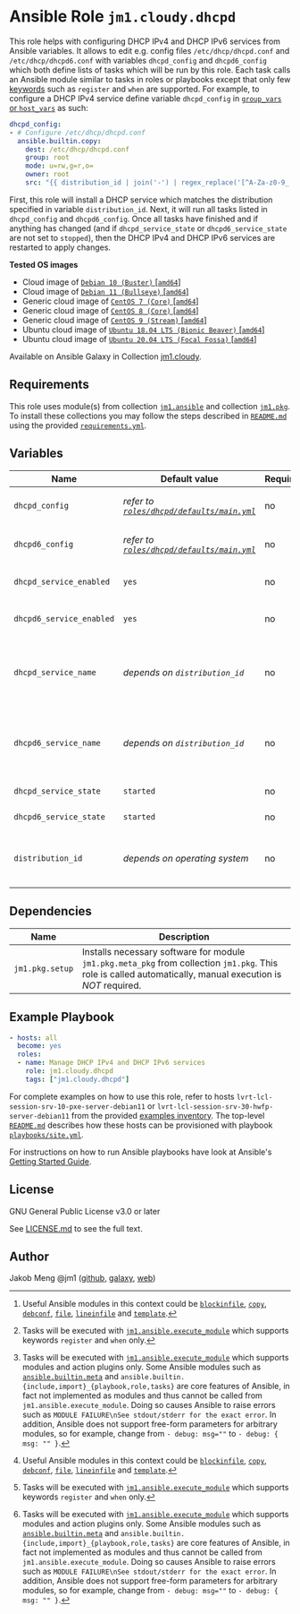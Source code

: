 # Ansible Role `jm1.cloudy.dhcpd`

This role helps with configuring DHCP IPv4 and DHCP IPv6 services from Ansible variables. It allows to edit e.g. config
files `/etc/dhcp/dhcpd.conf` and `/etc/dhcp/dhcpd6.conf` with variables `dhcpd_config` and `dhcpd6_config` which both
define lists of tasks which will be run by this role. Each task calls an Ansible module similar to tasks in roles or
playbooks except that only few [keywords][playbooks-keywords] such as `register` and `when` are supported. For example,
to configure a DHCP IPv4 service define variable `dhcpd_config` in [`group_vars` or `host_vars`][ansible-inventory] as
such:

```yml
dhcpd_config:
- # Configure /etc/dhcp/dhcpd.conf
  ansible.builtin.copy:
    dest: /etc/dhcp/dhcpd.conf
    group: root
    mode: u=rw,g=r,o=
    owner: root
    src: "{{ distribution_id | join('-') | regex_replace('[^A-Za-z0-9_.-]', '-') + '/etc/dhcp/dhcpd.conf' }}"
```

First, this role will install a DHCP service which matches the distribution specified in variable `distribution_id`.
Next, it will run all tasks listed in `dhcpd_config` and `dhcpd6_config`. Once all tasks have finished and if anything
has changed (and if `dhcpd_service_state` or `dhcpd6_service_state` are not set to `stopped`), then the DHCP IPv4 and
DHCP IPv6 services are restarted to apply changes.

[ansible-inventory]: https://docs.ansible.com/ansible/latest/user_guide/intro_inventory.html
[playbooks-keywords]: https://docs.ansible.com/ansible/latest/reference_appendices/playbooks_keywords.html

**Tested OS images**
- Cloud image of [`Debian 10 (Buster)` \[`amd64`\]](https://cdimage.debian.org/cdimage/openstack/current/)
- Cloud image of [`Debian 11 (Bullseye)` \[`amd64`\]](https://cdimage.debian.org/images/cloud/bullseye/latest/)
- Generic cloud image of [`CentOS 7 (Core)` \[`amd64`\]](https://cloud.centos.org/centos/7/images/)
- Generic cloud image of [`CentOS 8 (Core)` \[`amd64`\]](https://cloud.centos.org/centos/8/x86_64/images/)
- Generic cloud image of [`CentOS 9 (Stream)` \[`amd64`\]](https://cloud.centos.org/centos/9-stream/x86_64/images/)
- Ubuntu cloud image of [`Ubuntu 18.04 LTS (Bionic Beaver)` \[`amd64`\]](https://cloud-images.ubuntu.com/bionic/current/)
- Ubuntu cloud image of [`Ubuntu 20.04 LTS (Focal Fossa)` \[`amd64`\]](https://cloud-images.ubuntu.com/focal/)

Available on Ansible Galaxy in Collection [jm1.cloudy](https://galaxy.ansible.com/jm1/cloudy).

## Requirements

This role uses module(s) from collection [`jm1.ansible`][galaxy-jm1-ansible] and collection [`jm1.pkg`][galaxy-jm1-pkg].
To install these collections you may follow the steps described in [`README.md`][jm1-cloudy-readme] using the provided
[`requirements.yml`][jm1-cloudy-requirements].

[galaxy-jm1-ansible]: https://galaxy.ansible.com/jm1/ansible
[galaxy-jm1-pkg]: https://galaxy.ansible.com/jm1/pkg
[jm1-cloudy-readme]: ../../README.md
[jm1-cloudy-requirements]: ../../requirements.yml

## Variables

| Name                     | Default value                  | Required | Description |
| ------------------------ | ------------------------------ | -------- | ----------- |
| `dhcpd_config`           | *refer to [`roles/dhcpd/defaults/main.yml`](defaults/main.yml)* | no | List of tasks to run [^example-modules] [^supported-keywords] [^supported-modules], e.g. to configure `/etc/dhcp/dhcpd.conf` |
| `dhcpd6_config`          | *refer to [`roles/dhcpd/defaults/main.yml`](defaults/main.yml)* | no | List of tasks to run [^example-modules] [^supported-keywords] [^supported-modules], e.g. to configure `/etc/dhcp/dhcpd6.conf` |
| `dhcpd_service_enabled`  | `yes`                          | no       | Whether the DHCP IPv4 service should start on boot |
| `dhcpd6_service_enabled` | `yes`                          | no       | Whether the DHCP IPv6 service should start on boot |
| `dhcpd_service_name`     | *depends on `distribution_id`* | no       | Name of the DHCP IPv4 service, e.g. `isc-dhcp-server` on Debian and `dhcpd.service` on Red Hat Enterprise Linux |
| `dhcpd6_service_name`    | *depends on `distribution_id`* | no       | Name of the DHCP IPv6 service, e.g. `isc-dhcp-server6` on Ubuntu and `dhcpd6.service` on Red Hat Enterprise Linux |
| `dhcpd_service_state`    | `started`                      | no       | State of the DHCP IPv4 service |
| `dhcpd6_service_state`   | `started`                      | no       | State of the DHCP IPv6 service |
| `distribution_id`        | *depends on operating system*  | no       | List which uniquely identifies a distribution release, e.g. `[ 'Debian', '10' ]` for `Debian 10 (Buster)` |

[^supported-modules]: Tasks will be executed with [`jm1.ansible.execute_module`][jm1-ansible-execute-module] which
supports modules and action plugins only. Some Ansible modules such as [`ansible.builtin.meta`][ansible-builtin-meta]
and `ansible.builtin.{include,import}_{playbook,role,tasks}` are core features of Ansible, in fact not implemented as
modules and thus cannot be called from `jm1.ansible.execute_module`. Doing so causes Ansible to raise errors such as
`MODULE FAILURE\nSee stdout/stderr for the exact error`. In addition, Ansible does not support free-form parameters
for arbitrary modules, so for example, change from `- debug: msg=""` to `- debug: { msg: "" }`.

[^supported-keywords]: Tasks will be executed with [`jm1.ansible.execute_module`][jm1-ansible-execute-module] which
supports keywords `register` and `when` only.

[^example-modules]: Useful Ansible modules in this context could be [`blockinfile`][ansible-builtin-blockinfile],
[`copy`][ansible-builtin-copy], [`debconf`][ansible-builtin-debconf], [`file`][ansible-builtin-file], [`lineinfile`][
ansible-builtin-lineinfile] and [`template`][ansible-builtin-template].

[ansible-builtin-blockinfile]: https://docs.ansible.com/ansible/latest/collections/ansible/builtin/blockinfile_module.html
[ansible-builtin-copy]: https://docs.ansible.com/ansible/latest/collections/ansible/builtin/copy_module.html
[ansible-builtin-debconf]: https://docs.ansible.com/ansible/latest/collections/ansible/builtin/debconf_module.html
[ansible-builtin-file]: https://docs.ansible.com/ansible/latest/collections/ansible/builtin/file_module.html
[ansible-builtin-lineinfile]: https://docs.ansible.com/ansible/latest/collections/ansible/builtin/lineinfile_module.html
[ansible-builtin-meta]: https://docs.ansible.com/ansible/latest/collections/ansible/builtin/meta_module.html
[ansible-builtin-template]: https://docs.ansible.com/ansible/latest/collections/ansible/builtin/template_module.html
[jm1-ansible-execute-module]: https://github.com/JM1/ansible-collection-jm1-ansible/blob/master/plugins/modules/execute_module.py

## Dependencies

| Name               | Description                                                                                                                                                 |
| ------------------ | ----------------------------------------------------------------------------------------------------------------------------------------------------------- |
| `jm1.pkg.setup`    | Installs necessary software for module `jm1.pkg.meta_pkg` from collection `jm1.pkg`. This role is called automatically, manual execution is *NOT* required. |

## Example Playbook

```yml
- hosts: all
  become: yes
  roles:
  - name: Manage DHCP IPv4 and DHCP IPv6 services
    role: jm1.cloudy.dhcpd
    tags: ["jm1.cloudy.dhcpd"]
```

For complete examples on how to use this role, refer to hosts `lvrt-lcl-session-srv-10-pxe-server-debian11` or
`lvrt-lcl-session-srv-30-hwfp-server-debian11` from the provided [examples inventory][inventory-example]. The top-level
[`README.md`][jm1-cloudy-readme] describes how these hosts can be provisioned with playbook [`playbooks/site.yml`][
playbook-site-yml].

[inventory-example]: https://github.com/JM1/ansible-collection-jm1-cloudy/blob/master/inventory/
[playbook-site-yml]: https://github.com/JM1/ansible-collection-jm1-cloudy/blob/master/playbooks/site.yml

For instructions on how to run Ansible playbooks have look at Ansible's
[Getting Started Guide](https://docs.ansible.com/ansible/latest/network/getting_started/first_playbook.html).

## License

GNU General Public License v3.0 or later

See [LICENSE.md](../../LICENSE.md) to see the full text.

## Author

Jakob Meng
@jm1 ([github](https://github.com/jm1), [galaxy](https://galaxy.ansible.com/jm1), [web](http://www.jakobmeng.de))
